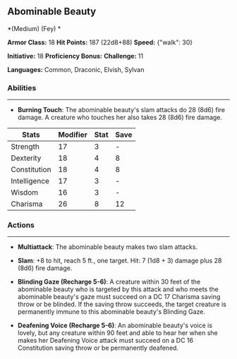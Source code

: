 ## Abominable Beauty
*(Medium) (Fey) *

**Armor Class:** 18
**Hit Points:** 187 (22d8+88)
**Speed:** {"walk": 30}

**Initiative:** 18
**Proficiency Bonus:**
**Challenge:** 11

**Languages:** Common, Draconic, Elvish, Sylvan

### Abilities
 --- 
- **Burning Touch**: The abominable beauty's slam attacks do 28 (8d6) fire damage. A creature who touches her also takes 28 (8d6) fire damage.



| Stats | Modifier | Stat | Save
| ---- | ---- | ---- | ---- |
| Strength | 17 | 3 | - |
| Dexterity | 18 | 4 | 8 |
| Constitution | 18 | 4 | 8 |
| Intelligence | 17 | 3 | - |
| Wisdom | 16 | 3 | - |
| Charisma | 26 | 8 | 12 |

### Actions
 --- 
- **Multiattack**: The abominable beauty makes two slam attacks.

- **Slam**: +8 to hit, reach 5 ft., one target. Hit: 7 (1d8 + 3) damage plus 28 (8d6) fire damage.

- **Blinding Gaze (Recharge 5-6)**: A creature within 30 feet of the abominable beauty who is targeted by this attack and who meets the abominable beauty's gaze must succeed on a DC 17 Charisma saving throw or be blinded. If the saving throw succeeds, the target creature is permanently immune to this abominable beauty's Blinding Gaze.

- **Deafening Voice (Recharge 5-6)**: An abominable beauty's voice is lovely, but any creature within 90 feet and able to hear her when she makes her Deafening Voice attack must succeed on a DC 16 Constitution saving throw or be permanently deafened.

